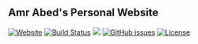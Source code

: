 ## Amr Abed's Personal Website 
[![Website](https://img.shields.io/website-up-down-brightgreen-red/https/amrabed.me.svg?label=amrabed.me)](https://amrabed.me)
[![Build Status](https://travis-ci.org/amrabed/amrabed.github.io.svg?branch=master)](https://travis-ci.org/amrabed/amrabed.github.io)
[![](https://sonarcloud.io/api/project_badges/measure?project=amrabed.github.io&metric=alert_status)](https://sonarcloud.io/dashboard?id=amrabed.github.io)
[![GitHub issues](https://img.shields.io/github/issues/amrabed/amrabed.github.io.svg)](https://github.com/amrabed/amrabed.github.io/issues)
[![License](https://img.shields.io/badge/license-MIT-blue.svg)](LICENSE)